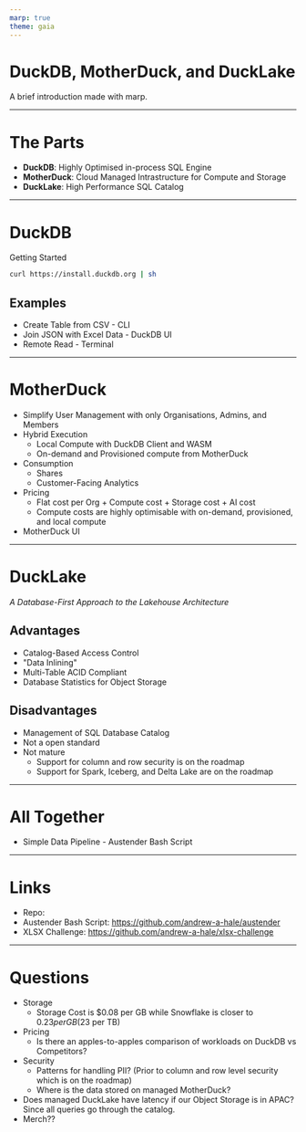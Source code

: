 ```yaml
---
marp: true
theme: gaia
---
```


<!-- _class: lead -->

# DuckDB, MotherDuck, and DuckLake

A brief introduction made with marp.

---

# The Parts

- **DuckDB**: Highly Optimised in-process SQL Engine
- **MotherDuck**: Cloud Managed Intrastructure for Compute and Storage
- **DuckLake**: High Performance SQL Catalog

---

# DuckDB

Getting Started

```bash
curl https://install.duckdb.org | sh
```

## Examples
- Create Table from CSV - CLI
- Join JSON with Excel Data - DuckDB UI
- Remote Read - Terminal

---

<style scoped>
section {
  font-size: 1.5em;
}
</style>

# MotherDuck

- Simplify User Management with only Organisations, Admins, and Members
- Hybrid Execution
  - Local Compute with DuckDB Client and WASM
  - On-demand and Provisioned compute from MotherDuck
- Consumption
  - Shares
  - Customer-Facing Analytics
- Pricing
  - Flat cost per Org + Compute cost + Storage cost + AI cost
  - Compute costs are highly optimisable with on-demand, provisioned, and local compute
- MotherDuck UI

---

<style scoped>
section {
  font-size: 1.3em;
}
</style>

# DuckLake

*A Database-First Approach to the Lakehouse Architecture*

## Advantages
- Catalog-Based Access Control
- "Data Inlining"
- Multi-Table ACID Compliant
- Database Statistics for Object Storage

## Disadvantages
- Management of SQL Database Catalog
- Not a open standard
- Not mature
  - Support for column and row security is on the roadmap
  - Support for Spark, Iceberg, and Delta Lake are on the roadmap

---

# All Together

- Simple Data Pipeline - Austender Bash Script

---

# Links
- Repo: 
- Austender Bash Script: https://github.com/andrew-a-hale/austender
- XLSX Challenge: https://github.com/andrew-a-hale/xlsx-challenge

---

<style scoped>
section {
  font-size: 1.5em;
}
</style>

# Questions

- Storage
  - Storage Cost is $0.08 per GB while Snowflake is closer to $0.23 per GB ($23 per TB)
- Pricing
  - Is there an apples-to-apples comparison of workloads on DuckDB vs Competitors?
- Security
  - Patterns for handling PII? (Prior to column and row level security which is on the roadmap)
  - Where is the data stored on managed MotherDuck?
- Does managed DuckLake have latency if our Object Storage is in APAC? Since all queries go through the catalog.
- Merch??
